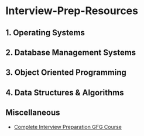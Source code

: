 # Interview-Prep-Resources

## **1. Operating Systems**


## **2. Database Management Systems**


## **3. Object Oriented Programming**


## **4. Data Structures & Algorithms**

## **Miscellaneous**
- [Complete Interview Preparation GFG Course](https://practice.geeksforgeeks.org/courses/complete-interview-preparation)
